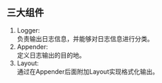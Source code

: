 
## 三大组件
1. Logger:  
   负责输出日志信息，并能够对日志信息进行分类。  
2. Appender:  
   定义日志输出的目的地。  
3. Layout:  
   通过在Appender后面附加Layout实现格式化输出。  
   
